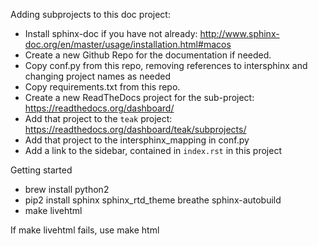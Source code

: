 Adding subprojects to this doc project:

* Install sphinx-doc if you have not already: http://www.sphinx-doc.org/en/master/usage/installation.html#macos
* Create a new Github Repo for the documentation if needed.
* Copy conf.py from this repo, removing references to intersphinx and changing project names as needed
* Copy requirements.txt from this repo.
* Create a new ReadTheDocs project for the sub-project: https://readthedocs.org/dashboard/
* Add that project to the `teak` project: https://readthedocs.org/dashboard/teak/subprojects/
* Add that project to the intersphinx_mapping in conf.py
* Add a link to the sidebar, contained in `index.rst` in this project

Getting started
* brew install python2
* pip2 install sphinx sphinx_rtd_theme breathe sphinx-autobuild
* make livehtml

If make livehtml fails, use make html
